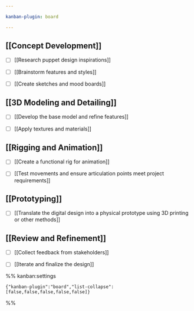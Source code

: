 ```yaml
---

kanban-plugin: board

---
```


## [[Concept Development]]

- [ ] [[Research puppet design inspirations]]
- [ ] [[Brainstorm features and styles]]
- [ ] [[Create sketches and mood boards]]


## [[3D Modeling and Detailing]]

- [ ] [[Develop the base model and refine features]]
- [ ] [[Apply textures and materials]]


## [[Rigging and Animation]]

- [ ] [[Create a functional rig for animation]]
- [ ] [[Test movements and ensure articulation points meet project requirements]]


## [[Prototyping]]

- [ ] [[Translate the digital design into a physical prototype using 3D printing or other methods]]


## [[Review and Refinement]]

- [ ] [[Collect feedback from stakeholders]]
- [ ] [[Iterate and finalize the design]]




%% kanban:settings
```
{"kanban-plugin":"board","list-collapse":[false,false,false,false,false]}
```
%%